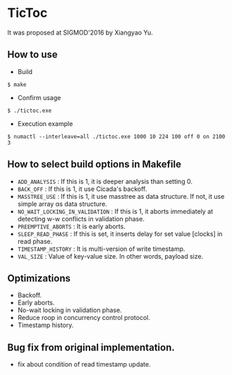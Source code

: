 # TicToc
It was proposed at SIGMOD'2016 by Xiangyao Yu.

## How to use
- Build 
```
$ make
```
- Confirm usage 
```
$ ./tictoc.exe
```
- Execution example 
```
$ numactl --interleave=all ./tictoc.exe 1000 10 224 100 off 0 on 2100 3
```

## How to select build options in Makefile
- `ADD_ANALYSIS` : If this is 1, it is deeper analysis than setting 0.
- `BACK_OFF` : If this is 1, it use Cicada's backoff.
- `MASSTREE_USE` : If this is 1, it use masstree as data structure. If not, it use simple array αs data structure.
- `NO_WAIT_LOCKING_IN_VALIDATION` : If this is 1, it aborts immediately at detecting w-w conflicts in validation phase.
- `PREEMPTIVE_ABORTS` : It is early aborts.
- `SLEEP_READ_PHASE` : If this is set, it inserts delay for set value [clocks] in read phase.
- `TIMESTAMP_HISTORY` : It is multi-version of write timestamp.
- `VAL_SIZE` : Value of key-value size. In other words, payload size.

## Optimizations
- Backoff.
- Early aborts.
- No-wait locking in validation phase.
- Reduce roop in concurrency control protocol.
- Timestamp history.

## Bug fix from original implementation.
- fix about condition of read timestamp update.

